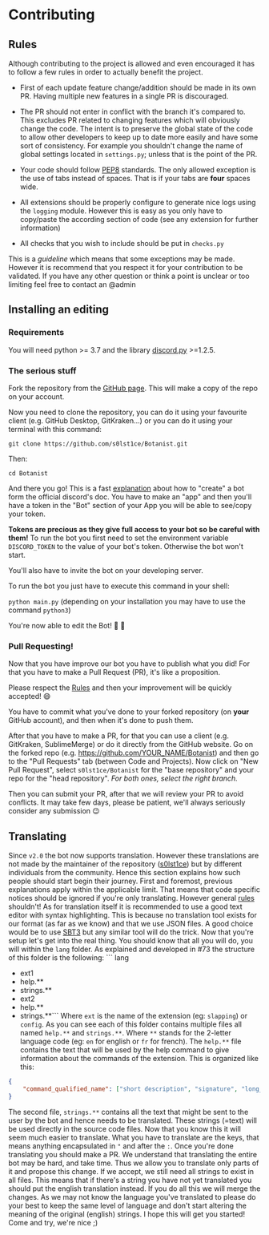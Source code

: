 # Contributing

## Rules

Although contributing to the project is allowed and even encouraged it has to follow a few rules in order to actually benefit the project.

- First of each update feature change/addition should be made in its own PR. Having multiple new features in a single PR is discouraged.

- The PR should not enter in conflict with the branch it's compared to. This excludes PR related to changing features which will obviously change the code. The intent is to preserve the global state of the code to allow other developers to keep up to date more easily and have some sort of consistency. For example you shouldn't change the name of global settings located in `settings.py`; unless that is the point of the PR.
- Your code should follow [PEP8](https://www.python.org/dev/peps/pep-0008/) standards. The only allowed exception is the use of tabs instead of spaces. That is if your tabs are **four** spaces wide.
- All extensions should be properly configure to generate nice logs using the `logging` module. However this is easy as you only have to copy/paste the according section of code (see any extension for further information)
- All checks that you wish to include should be put in `checks.py`



This is a *guideline* which means that some exceptions may be made. However it is recommend that you respect it for your contribution to be validated. If you have any other question or think a point is unclear or too limiting feel free to contact an @admin

## Installing an editing

### Requirements

You will need python >= 3.7 and the library [discord.py](https://github.com/Rapptz/discord.py) >=1.2.5.

### The serious stuff

Fork the repository from the [GitHub page](https://github.com/s0lst1ce/Botanist). This will make a copy of the repo on your account.

Now you need to clone the repository, you can do it using your favourite client (e.g. GitHub Desktop, GitKraken...) or you can do it using your terminal with this command:

`git clone https://github.com/s0lst1ce/Botanist.git`

Then:

`cd Botanist` 

And there you go! This is a fast [explanation](https://discordapp.com/developers/docs/intro#bots-and-apps) about how to "create" a bot form the official discord's doc. You have to make an "app" and then you'll have a token in the "Bot" section of your App you will be able to see/copy your token.

**Tokens are precious as they give full access to your bot so be careful with them!** To run the bot you first need to set the environment variable `DISCORD_TOKEN` to the value of your bot's token. Otherwise the bot won't start.

You'll also have to invite the bot on your developing server.

To run the bot you just have to execute this command in your shell: 

`python main.py` (depending on your installation you may have to use the command `python3`)

You're now able to edit the Bot! :tada: :confetti_ball:

### Pull Requesting!

Now that you have improve our bot you have to publish what you did! For that you have to make a Pull Request (PR), it's like a proposition.

Please respect the [Rules](#Rules) and then your improvement will be quickly accepted! :smile:

You have to commit what you've done to your forked repository (on **your** GitHub account), and  then when it's done to push them.

After that you have to make a PR, for that you can use a client (e.g. GitKraken, SublimeMerge) or do it directly from the GitHub website. Go on the forked repo (e.g. https://github.com/YOUR_NAME/Botanist) and then go to the "Pull Requests" tab (between Code and Projects). Now click on "New Pull Request", select `s0lst1ce/Botanist` for the "base repository" and your repo for the "head repository". *For both ones, select the right branch.*

Then you can submit your PR, after that we will review your PR to avoid conflicts. It may take few days, please be patient, we'll always seriously consider any submission :wink:

## Translating

Since `v2.0` the bot now supports translation. However these translations are not made by the maintainer of the repository ([s0lst1ce](https://github.com/s0lst1ce)) but by different individuals from the community. Hence this section explains how such people should start begin their journey. First and foremost, previous explanations apply within the applicable limit. That means that code specific notices should be ignored if you're only translating. However general [rules](#Rules) shouldn't!
As for translation itself it is recommended to use a good text editor with syntax highlighting. This is because no translation tool exists for our format (as far as we know) and that we use JSON files. A good choice would be to use [SBT3](https://www.sublimetext.com/) but any similar tool will do the trick.
Now that you're setup let's get into the real thing. You should know that all you will do, you will within the `lang` folder. As explained and developed in #73 the structure of this folder is the following: ```
lang
 - ext1
  - help.**
  - strings.**
 - ext2
  - help.**
  - strings.**```
Where `ext` is the name of the extension (eg: `slapping`) or `config`. As you can see each of this folder contains multiple files all named `help.**` and `strings.**`. Where `**` stands for the 2-letter language code (eg: `en` for english or `fr` for french). The `help.**` file contains the text that will be used by the help command to give information about the commands of the extension. This is organized like this:
```json
{
	"command_qualified_name": ["short description", "signature", "long_description"]
}
```
The second file, `strings.**` contains all the text that might be sent to the user by the bot and hence needs to be translated. These strings (=text) will be used directly in the source code files.
Now that you know this it will seem much easier to translate. What you have to translate are the keys, that means anything encapsulated in `"` and after the `:`.
Once you're done translating you should make a PR. We understand that translating the entire bot may be hard, and take time. Thus we allow you to translate only parts of it and propose this change. If we accept, we still need all strings to exist in all files. This means that if there's a string you have not yet translated you should put the english translation instead. If you do all this we will merge the changes. As we may not know the language you've translated to please do your best to keep the same level of language and don't start altering the meaning of the original (english) strings.
I hope this will get you started! Come and try, we're nice ;)